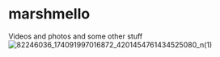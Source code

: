 # marshmello
Videos and photos and some other stuff
![82246036_174091997016872_4201454761434525080_n(1)](https://user-images.githubusercontent.com/73633146/226218955-1f2ab69a-0273-4739-87b9-54bccf2399fc.jpg)
